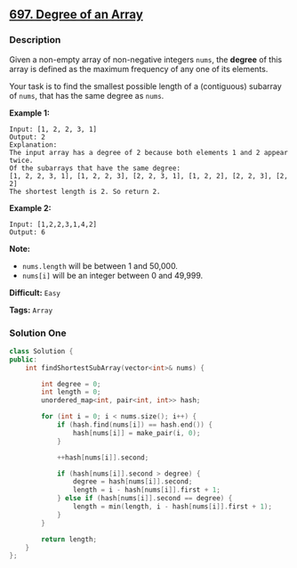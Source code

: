 ## [697. Degree of an Array](https://leetcode.com/problems/degree-of-an-array/description/)

### Description

Given a non-empty array of non-negative integers `nums`, the **degree** of this array is defined as the maximum frequency of any one of its elements.

Your task is to find the smallest possible length of a (contiguous) subarray of `nums`, that has the same degree as `nums`.

**Example 1:**

```
Input: [1, 2, 2, 3, 1]
Output: 2
Explanation: 
The input array has a degree of 2 because both elements 1 and 2 appear twice.
Of the subarrays that have the same degree:
[1, 2, 2, 3, 1], [1, 2, 2, 3], [2, 2, 3, 1], [1, 2, 2], [2, 2, 3], [2, 2]
The shortest length is 2. So return 2.

```

**Example 2:**

```
Input: [1,2,2,3,1,4,2]
Output: 6

```

**Note:**

* `nums.length` will be between 1 and 50,000.
* `nums[i]` will be an integer between 0 and 49,999.



**Difficult:** `Easy`

**Tags:** `Array`



### Solution One

```c++
class Solution {
public:
    int findShortestSubArray(vector<int>& nums) {

        int degree = 0;
        int length = 0;
        unordered_map<int, pair<int, int>> hash;

        for (int i = 0; i < nums.size(); i++) {
            if (hash.find(nums[i]) == hash.end()) {
                hash[nums[i]] = make_pair(i, 0);
            }

            ++hash[nums[i]].second;

            if (hash[nums[i]].second > degree) {
                degree = hash[nums[i]].second;
                length = i - hash[nums[i]].first + 1;
            } else if (hash[nums[i]].second == degree) {
                length = min(length, i - hash[nums[i]].first + 1);
            }
        }

        return length;
    }
};
```



